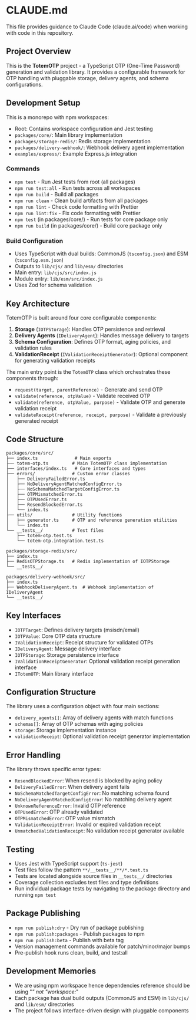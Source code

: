 # CLAUDE.md

This file provides guidance to Claude Code (claude.ai/code) when working with code in this repository.

## Project Overview

This is the **TotemOTP** project - a TypeScript OTP (One-Time Password) generation and validation library. It provides a configurable framework for OTP handling with pluggable storage, delivery agents, and schema configurations.

## Development Setup

This is a monorepo with npm workspaces:

- Root: Contains workspace configuration and Jest testing
- `packages/core/`: Main library implementation
- `packages/storage-redis/`: Redis storage implementation
- `packages/delivery-webhook/`: Webhook delivery agent implementation
- `examples/express/`: Example Express.js integration

### Commands

- `npm test` - Run Jest tests from root (all packages)
- `npm run test:all` - Run tests across all workspaces
- `npm run build` - Build all packages
- `npm run clean` - Clean build artifacts from all packages
- `npm run lint` - Check code formatting with Prettier
- `npm run lint:fix` - Fix code formatting with Prettier
- `npm test` (in packages/core/) - Run tests for core package only
- `npm run build` (in packages/core/) - Build core package only

### Build Configuration

- Uses TypeScript with dual builds: CommonJS (`tsconfig.json`) and ESM (`tsconfig.esm.json`)
- Outputs to `lib/cjs/` and `lib/esm/` directories
- Main entry: `lib/cjs/src/index.js`
- Module entry: `lib/esm/src/index.js`
- Uses Zod for schema validation

## Key Architecture

TotemOTP is built around four core configurable components:

1. **Storage** (`IOTPStorage`): Handles OTP persistence and retrieval
2. **Delivery Agents** (`IDeliveryAgent`): Handles message delivery to targets 
3. **Schema Configuration**: Defines OTP format, aging policies, and validation rules
4. **ValidationReceipt** (`IValidationReceiptGenerator`): Optional component for generating validation receipts

The main entry point is the `TotemOTP` class which orchestrates these components through:
- `request(target, parentReference)` - Generate and send OTP
- `validate(reference, otpValue)` - Validate received OTP
- `validate(reference, otpValue, purpose)` - Validate OTP and generate validation receipt
- `validateReceipt(reference, receipt, purpose)` - Validate a previously generated receipt

## Code Structure

```
packages/core/src/
├── index.ts              # Main exports
├── totem-otp.ts         # Main TotemOTP class implementation
├── interfaces/index.ts   # Core interfaces and types
├── errors/              # Custom error classes
│   ├── DeliveryFailedError.ts
│   ├── NoDeliveryAgentMatchedConfigError.ts
│   ├── NoSchemaMatchedTargetConfigError.ts
│   ├── OTPMismatchedError.ts
│   ├── OTPUsedError.ts
│   ├── ResendBlockedError.ts
│   └── index.ts
├── utils/               # Utility functions
│   ├── generator.ts     # OTP and reference generation utilities
│   └── index.ts
└── __tests__/           # Test files
    ├── totem-otp.test.ts
    └── totem-otp.integration.test.ts

packages/storage-redis/src/
├── index.ts
├── RedisOTPStorage.ts   # Redis implementation of IOTPStorage
└── __tests__/

packages/delivery-webhook/src/
├── index.ts
├── WebhookDeliveryAgent.ts  # Webhook implementation of IDeliveryAgent
└── __tests__/
```

## Key Interfaces

- `IOTPTarget`: Defines delivery targets (msisdn/email)
- `IOTPValue`: Core OTP data structure
- `IValidationReceipt`: Receipt structure for validated OTPs
- `IDeliveryAgent`: Message delivery interface
- `IOTPStorage`: Storage persistence interface
- `IValidationReceiptGenerator`: Optional validation receipt generation interface
- `ITotemOTP`: Main library interface

## Configuration Structure

The library uses a configuration object with four main sections:
- `delivery_agents[]`: Array of delivery agents with match functions
- `schemas[]`: Array of OTP schemas with aging policies
- `storage`: Storage implementation instance
- `validationReceipt`: Optional validation receipt generator implementation

## Error Handling

The library throws specific error types:
- `ResendBlockedError`: When resend is blocked by aging policy
- `DeliveryFailedError`: When delivery agent fails
- `NoSchemaMatchedTargetConfigError`: No matching schema found
- `NoDeliveryAgentMatchedConfigError`: No matching delivery agent
- `UnknownReferenceError`: Invalid OTP reference
- `OTPUsedError`: OTP already validated
- `OTPMismatchedError`: OTP value mismatch
- `ValidationReceiptError`: Invalid or expired validation receipt
- `UnmatchedValidationReceipt`: No validation receipt generator available

## Testing

- Uses Jest with TypeScript support (`ts-jest`)
- Test files follow the pattern `**/__tests__/**/*.test.ts`
- Tests are located alongside source files in `__tests__/` directories
- Coverage collection excludes test files and type definitions
- Run individual package tests by navigating to the package directory and running `npm test`

## Package Publishing

- `npm run publish:dry` - Dry run of package publishing
- `npm run publish:packages` - Publish packages to npm
- `npm run publish:beta` - Publish with beta tag
- Version management commands available for patch/minor/major bumps
- Pre-publish hook runs clean, build, and test:all

## Development Memories

- We are using npm workspace hence dependencies reference should be using "*" not "workspace:*"
- Each package has dual build outputs (CommonJS and ESM) in `lib/cjs/` and `lib/esm/` directories
- The project follows interface-driven design with pluggable components